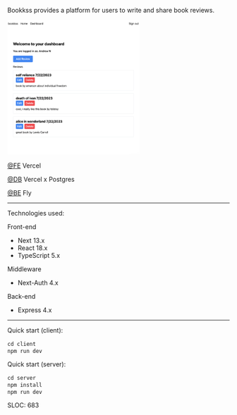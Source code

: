 Bookkss provides a platform for users to write and share book reviews.

<img src='./screen.png' width=300 >

[@FE](https://bookkss.com) Vercel

[@DB](https://vercel.com/storage/postgres) Vercel x Postgres

[@BE](https://bookkss.fly.dev) Fly

---

Technologies used:

Front-end

- Next 13.x
- React 18.x
- TypeScript 5.x

Middleware

- Next-Auth 4.x

Back-end

- Express 4.x

---

Quick start (client):

```
cd client
npm run dev
```

Quick start (server):

```
cd server
npm install
npm run dev
```

SLOC: 683
